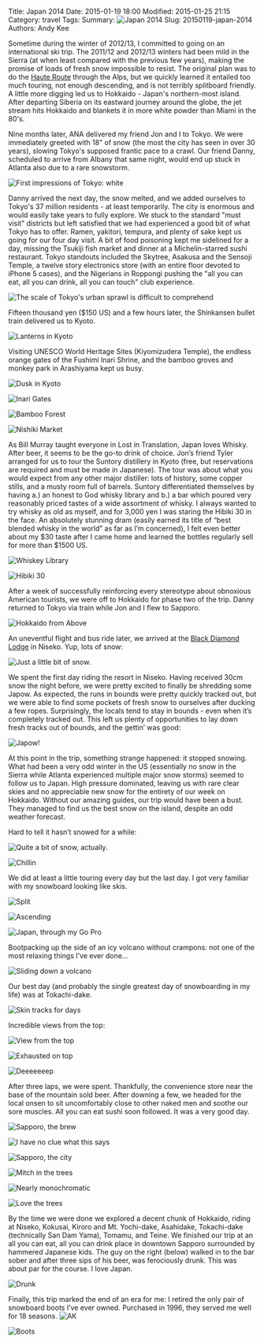 Title: Japan 2014
Date: 2015-01-19 18:00
Modified: 2015-01-25 21:15
Category: travel
Tags:
Summary: ![Japan 2014]({filename}/img/photo-essay-japan-2014/summary.jpg)
Slug: 20150119-japan-2014
Authors: Andy Kee

Sometime during the winter of 2012/13, I committed to going on an international ski trip. The 2011/12 and 2012/13 winters had been mild in the Sierra (at when least compared with the previous few years), making the promise of loads of fresh snow impossible to resist. The original plan was to do the [Haute Route](http://en.wikipedia.org/wiki/Haute_Route) through the Alps, but we quickly learned it entailed too much touring, not enough descending, and is not terribly splitboard friendly. A little more digging led us to Hokkaido - Japan's northern-most island. After departing Siberia on its eastward journey around the globe, the jet stream hits Hokkaido and blankets it in more white powder than Miami in the 80's.

Nine months later, ANA delivered my friend Jon and I to Tokyo. We were immediately greeted with 18" of snow (the most the city has seen in over 30 years), slowing Tokyo's supposed frantic pace to a crawl. Our friend Danny, scheduled to arrive from Albany that same night, would end up stuck in Atlanta also due to a rare snowstorm.

![First impressions of Tokyo: white]({filename}/img/photo-essay-japan-2014/tokyo-snow.jpg)

Danny arrived the next day, the snow melted, and we added ourselves to Tokyo's 37 million residents - at least temporarily. The city is enormous and would easily take years to fully explore. We stuck to the standard "must visit" districts but left satisfied that we had experienced a good bit of what Tokyo has to offer. Ramen, yakitori, tempura, and plenty of sake kept us going for our four day visit. A bit of food poisoning kept me sidelined for a day, missing the Tsukiji fish market and dinner at a Michelin-starred sushi restaurant. Tokyo standouts included the Skytree, Asakusa and the Sensoji Temple, a twelve story electronics store (with an entire floor devoted to iPhone 5 cases), and the Nigerians in Roppongi pushing the "all you can eat, all you can drink, all you can touch" club experience.

![The scale of Tokyo's urban sprawl is difficult to comprehend]({filename}/img/photo-essay-japan-2014/tokyo-skytree.jpg)

Fifteen thousand yen ($150 US) and a few hours later, the Shinkansen bullet train delivered us to Kyoto.

![Lanterns in Kyoto]({filename}/img/photo-essay-japan-2014/kyoto-lanterns.jpg)

Visiting UNESCO World Heritage Sites (Kiyomizudera Temple), the endless orange gates of the Fushimi Inari Shrine, and the bamboo groves and monkey park in Arashiyama kept us busy.

![Dusk in Kyoto]({filename}/img/photo-essay-japan-2014/kyoto-dusk.jpg)

![Inari Gates]({filename}/img/photo-essay-japan-2014/kyoto-gates.jpg)

![Bamboo Forest]({filename}/img/photo-essay-japan-2014/kyoto-bamboo.jpg)

![Nishiki Market]({filename}/img/photo-essay-japan-2014/kyoto-market.jpg)

As Bill Murray taught everyone in  Lost in Translation, Japan loves Whisky. After beer, it seems to be the go-to drink of choice. Jon’s friend Tyler arranged for us to tour the Suntory distillery in Kyoto (free, but reservations are required and must be made in Japanese). The tour was about what you would expect from any other major distiller: lots of history, some copper stills, and a musty room full of barrels. Suntory differentiated themselves by having a.) an honest to God whisky library and b.) a bar which poured very reasonably priced tastes of a wide assortment of whisky. I always wanted to try whisky as old as myself, and for 3,000 yen I was staring the Hibiki 30 in the face. An absolutely stunning dram (easily earned its title of “best blended whisky in the world” as far as I’m concerned), I felt even better about my $30 taste after I came home and learned the bottles regularly sell for more than $1500 US.

![Whiskey Library]({filename}/img/photo-essay-japan-2014/whiskey-library.jpg)

![Hibiki 30]({filename}/img/photo-essay-japan-2014/whiskey.jpg)

After a week of successfully reinforcing every stereotype about obnoxious American tourists, we were off to Hokkaido for phase two of the trip. Danny returned to Tokyo via train while Jon and I flew to Sapporo.

![Hokkaido from Above]({filename}/img/photo-essay-japan-2014/hokkaido-aerial.jpg)

An uneventful flight and bus ride later, we arrived at the [Black Diamond Lodge](http://www.bdlodge.com/) in Niseko. Yup, lots of snow:

![Just a little bit of snow.]({filename}/img/photo-essay-japan-2014/black-diamond-lodge.jpg)

We spent the first day riding the resort in Niseko. Having received 30cm snow the night before, we were pretty excited to finally be shredding some Japow. As expected, the runs in bounds were pretty quickly tracked out, but we were able to find some pockets of fresh snow to ourselves after ducking a few ropes. Surprisingly, the locals tend to stay in bounds - even when it’s completely tracked out. This left us plenty of opportunities to lay down fresh tracks out of bounds, and the gettin’ was good:

![Japow!]({filename}/img/photo-essay-japan-2014/selfie1.jpg)

At this point in the trip, something strange happened: it stopped snowing. What had been a very odd winter in the US (essentially no snow in the Sierra while Atlanta experienced multiple major snow storms) seemed to follow us to Japan. High pressure dominated, leaving us with rare clear skies and no appreciable new snow for the entirety of our week on Hokkaido. Without our amazing guides, our trip would have been a bust. They managed to find us the best snow on the island, despite an odd weather forecast.

Hard to tell it hasn’t snowed for a while:

![Quite a bit of snow, actually.]({filename}/img/photo-essay-japan-2014/snowy-trees.jpg)

![Chillin]({filename}/img/photo-essay-japan-2014/selfie2.jpg)

We did at least a little touring every day but the last day. I got very familiar with my snowboard looking like skis.

![Split]({filename}/img/photo-essay-japan-2014/skinning.jpg)

![Ascending]({filename}/img/photo-essay-japan-2014/group.jpg)

![Japan, through my Go Pro]({filename}/img/photo-essay-japan-2014/coming-down.jpg)

Bootpacking up the side of an icy volcano without crampons: not one of the most relaxing things I’ve ever done…

![Sliding down a volcano]({filename}/img/photo-essay-japan-2014/volcano.jpg)

Our best day (and probably the single greatest day of snowboarding in my life) was at Tokachi-dake.

![Skin tracks for days]({filename}/img/photo-essay-japan-2014/selfie3.jpg)

Incredible views from the top:

![View from the top]({filename}/img/photo-essay-japan-2014/hokkaido-mountains.jpg)

![Exhausted on top]({filename}/img/photo-essay-japan-2014/selfie4.jpg)

![Deeeeeeep]({filename}/img/photo-essay-japan-2014/selfie5.jpg)

After three laps, we were spent. Thankfully, the convenience store near the base of the mountain sold beer. After downing a few, we headed for the local onsen to sit uncomfortably close to other naked men and soothe our sore muscles. All you can eat sushi soon followed. It was a very good day.

![Sapporo, the brew]({filename}/img/photo-essay-japan-2014/beer.jpg)

![I have no clue what this says]({filename}/img/photo-essay-japan-2014/sign.jpg)

![Sapporo, the city]({filename}/img/photo-essay-japan-2014/sapporo.jpg)

![Mitch in the trees]({filename}/img/photo-essay-japan-2014/mitch.jpg)

![Nearly monochromatic]({filename}/img/photo-essay-japan-2014/birch.jpg)

![Love the trees]({filename}/img/photo-essay-japan-2014/selfie6.jpg)

By the time we were done we explored a decent chunk of Hokkaido, riding at Niseko, Kokusai, Kiroro and Mt. Yochi-dake, Asahidake, Tokachi-dake (technically San Dam Yama), Tomamu, and Teine. We finished our trip at an all you can eat, all you can drink place in downtown Sapporo surrounded by hammered Japanese kids. The guy on the right (below) walked in to the bar sober and after three sips of his beer, was ferociously drunk. This was about par for the course. I love Japan.

![Drunk]({filename}/img/photo-essay-japan-2014/japanese-kids.jpg)

Finally, this trip marked the end of an era for me: I retired the only pair of snowboard boots I’ve ever owned. Purchased in 1996, they served me well for 18 seasons. ![AK]({filename}/img/ak.png)

![Boots]({filename}/img/photo-essay-japan-2014/boots.jpg)
